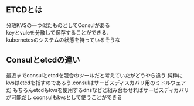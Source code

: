 ## ETCDとは  
分散KVSの一つ似たものとしてConsulがある  
keyとvuleを分散して保存することができる.  
kubernetesのシステムの状態を持っているそうな  

## Consulとetcdの違い
最近までconsulとetcdを競合のツールだと考えていたがどうやら違う
純粋にkvsはetcdを指すのであろう.consulはサービスディスカバリ用のミドルウェアだ
もちろんetcdもkvsを使用するdnsなどと組み合わせればサービスディカバリが可能だし
coonsulもkvsとして使うことができる
